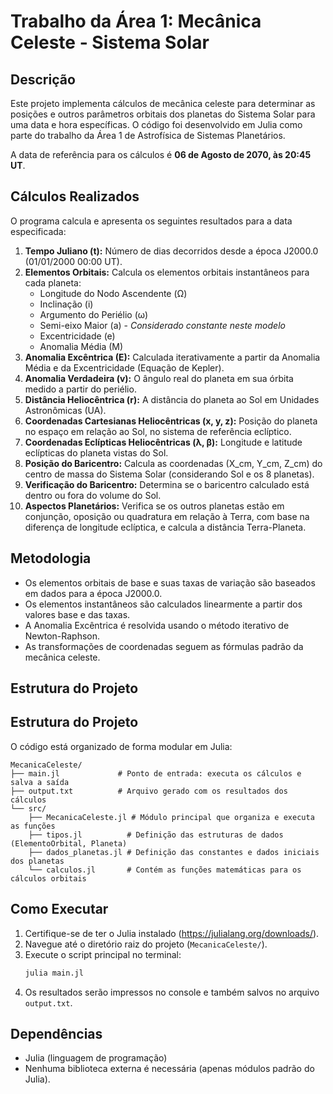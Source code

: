 # Trabalho da Área 1: Mecânica Celeste - Sistema Solar

## Descrição

Este projeto implementa cálculos de mecânica celeste para determinar as posições e outros parâmetros orbitais dos planetas do Sistema Solar para uma data e hora específicas. O código foi desenvolvido em Julia como parte do trabalho da Área 1 de Astrofísica de Sistemas Planetários.

A data de referência para os cálculos é **06 de Agosto de 2070, às 20:45 UT**.

## Cálculos Realizados

O programa calcula e apresenta os seguintes resultados para a data especificada:

1.  **Tempo Juliano (t):** Número de dias decorridos desde a época J2000.0 (01/01/2000 00:00 UT).
2.  **Elementos Orbitais:** Calcula os elementos orbitais instantâneos para cada planeta:
    - Longitude do Nodo Ascendente (Ω)
    - Inclinação (i)
    - Argumento do Periélio (ω)
    - Semi-eixo Maior (a) - _Considerado constante neste modelo_
    - Excentricidade (e)
    - Anomalia Média (M)
3.  **Anomalia Excêntrica (E):** Calculada iterativamente a partir da Anomalia Média e da Excentricidade (Equação de Kepler).
4.  **Anomalia Verdadeira (v):** O ângulo real do planeta em sua órbita medido a partir do periélio.
5.  **Distância Heliocêntrica (r):** A distância do planeta ao Sol em Unidades Astronômicas (UA).
6.  **Coordenadas Cartesianas Heliocêntricas (x, y, z):** Posição do planeta no espaço em relação ao Sol, no sistema de referência eclíptico.
7.  **Coordenadas Eclípticas Heliocêntricas (λ, β):** Longitude e latitude eclípticas do planeta vistas do Sol.
8.  **Posição do Baricentro:** Calcula as coordenadas (X_cm, Y_cm, Z_cm) do centro de massa do Sistema Solar (considerando Sol e os 8 planetas).
9.  **Verificação do Baricentro:** Determina se o baricentro calculado está dentro ou fora do volume do Sol.
10. **Aspectos Planetários:** Verifica se os outros planetas estão em conjunção, oposição ou quadratura em relação à Terra, com base na diferença de longitude eclíptica, e calcula a distância Terra-Planeta.

## Metodologia

- Os elementos orbitais de base e suas taxas de variação são baseados em dados para a época J2000.0.
- Os elementos instantâneos são calculados linearmente a partir dos valores base e das taxas.
- A Anomalia Excêntrica é resolvida usando o método iterativo de Newton-Raphson.
- As transformações de coordenadas seguem as fórmulas padrão da mecânica celeste.

## Estrutura do Projeto

## Estrutura do Projeto

O código está organizado de forma modular em Julia:

```
MecanicaCeleste/
├── main.jl             # Ponto de entrada: executa os cálculos e salva a saída
├── output.txt          # Arquivo gerado com os resultados dos cálculos
└── src/
    ├── MecanicaCeleste.jl # Módulo principal que organiza e executa as funções
    ├── tipos.jl          # Definição das estruturas de dados (ElementoOrbital, Planeta)
    ├── dados_planetas.jl # Definição das constantes e dados iniciais dos planetas
    └── calculos.jl       # Contém as funções matemáticas para os cálculos orbitais
```

## Como Executar

1.  Certifique-se de ter o Julia instalado (https://julialang.org/downloads/).
2.  Navegue até o diretório raiz do projeto (`MecanicaCeleste/`).
3.  Execute o script principal no terminal:
    ```bash
    julia main.jl
    ```
4.  Os resultados serão impressos no console e também salvos no arquivo `output.txt`.

## Dependências

- Julia (linguagem de programação)
- Nenhuma biblioteca externa é necessária (apenas módulos padrão do Julia).
